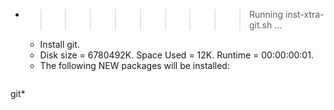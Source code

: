 * >>>>>>>>> Running inst-xtra-git.sh ...
  * Install git.
  * Disk size = 6780492K. Space Used = 12K. Runtime = 00:00:00:01.
  * The following NEW packages will be installed:
  ```bash
git*
  ```
